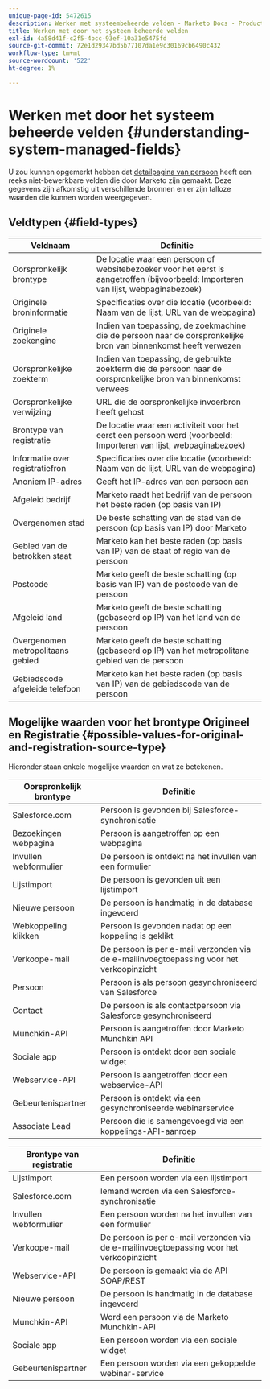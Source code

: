 ```yaml
---
unique-page-id: 5472615
description: Werken met systeembeheerde velden - Marketo Docs - Productdocumentatie
title: Werken met door het systeem beheerde velden
exl-id: 4a58d41f-c2f5-4bcc-93ef-10a31e5475fd
source-git-commit: 72e1d29347bd5b77107da1e9c30169cb6490c432
workflow-type: tm+mt
source-wordcount: '522'
ht-degree: 1%

---
```


# Werken met door het systeem beheerde velden {#understanding-system-managed-fields}

U zou kunnen opgemerkt hebben dat [detailpagina van persoon](/help/marketo/product-docs/core-marketo-concepts/smart-lists-and-static-lists/managing-people-in-smart-lists/using-the-person-detail-page.md) heeft een reeks niet-bewerkbare velden die door Marketo zijn gemaakt. Deze gegevens zijn afkomstig uit verschillende bronnen en er zijn talloze waarden die kunnen worden weergegeven.

## Veldtypen {#field-types}

| **Veldnaam** | **Definitie** |
|---|---|
| Oorspronkelijk brontype | De locatie waar een persoon of websitebezoeker voor het eerst is aangetroffen (bijvoorbeeld: Importeren van lijst, webpaginabezoek) |
| Originele broninformatie | Specificaties over die locatie (voorbeeld: Naam van de lijst, URL van de webpagina) |
| Originele zoekengine | Indien van toepassing, de zoekmachine die de persoon naar de oorspronkelijke bron van binnenkomst heeft verwezen |
| Oorspronkelijke zoekterm | Indien van toepassing, de gebruikte zoekterm die de persoon naar de oorspronkelijke bron van binnenkomst verwees |
| Oorspronkelijke verwijzing | URL die de oorspronkelijke invoerbron heeft gehost |
| Brontype van registratie | De locatie waar een activiteit voor het eerst een persoon werd (voorbeeld: Importeren van lijst, webpaginabezoek) |
| Informatie over registratiefron | Specificaties over die locatie (voorbeeld: Naam van de lijst, URL van de webpagina) |
| Anoniem IP-adres | Geeft het IP-adres van een persoon aan |
| Afgeleid bedrijf | Marketo raadt het bedrijf van de persoon het beste raden (op basis van IP) |
| Overgenomen stad | De beste schatting van de stad van de persoon (op basis van IP) door Marketo |
| Gebied van de betrokken staat | Marketo kan het beste raden (op basis van IP) van de staat of regio van de persoon |
| Postcode | Marketo geeft de beste schatting (op basis van IP) van de postcode van de persoon |
| Afgeleid land | Marketo geeft de beste schatting (gebaseerd op IP) van het land van de persoon |
| Overgenomen metropolitaans gebied | Marketo geeft de beste schatting (gebaseerd op IP) van het metropolitane gebied van de persoon |
| Gebiedscode afgeleide telefoon | Marketo kan het beste raden (op basis van IP) van de gebiedscode van de persoon |

## Mogelijke waarden voor het brontype Origineel en Registratie {#possible-values-for-original-and-registration-source-type}

Hieronder staan enkele mogelijke waarden en wat ze betekenen.

| **Oorspronkelijk brontype** | **Definitie** |
|---|---|
| Salesforce.com | Persoon is gevonden bij Salesforce-synchronisatie |
| Bezoekingen webpagina | Persoon is aangetroffen op een webpagina |
| Invullen webformulier | De persoon is ontdekt na het invullen van een formulier |
| Lijstimport | De persoon is gevonden uit een lijstimport |
| Nieuwe persoon | De persoon is handmatig in de database ingevoerd |
| Webkoppeling klikken | Persoon is gevonden nadat op een koppeling is geklikt |
| Verkoope-mail | De persoon is per e-mail verzonden via de e-mailinvoegtoepassing voor het verkoopinzicht |
| Persoon | Persoon is als persoon gesynchroniseerd van Salesforce |
| Contact | De persoon is als contactpersoon via Salesforce gesynchroniseerd |
| Munchkin-API | Persoon is aangetroffen door Marketo Munchkin API |
| Sociale app | Persoon is ontdekt door een sociale widget |
| Webservice-API | Persoon is aangetroffen door een webservice-API |
| Gebeurtenispartner | Persoon is ontdekt via een gesynchroniseerde webinarservice |
| Associate Lead | Persoon die is samengevoegd via een koppelings-API-aanroep |

| **Brontype van registratie** | **Definitie** |
|---|---|
| Lijstimport | Een persoon worden via een lijstimport |
| Salesforce.com | Iemand worden via een Salesforce-synchronisatie |
| Invullen webformulier | Een persoon worden na het invullen van een formulier |
| Verkoope-mail | De persoon is per e-mail verzonden via de e-mailinvoegtoepassing voor het verkoopinzicht |
| Webservice-API | De persoon is gemaakt via de API SOAP/REST |
| Nieuwe persoon | De persoon is handmatig in de database ingevoerd |
| Munchkin-API | Word een persoon via de Marketo Munchkin-API |
| Sociale app | Een persoon worden via een sociale widget |
| Gebeurtenispartner | Een persoon worden via een gekoppelde webinar-service |
